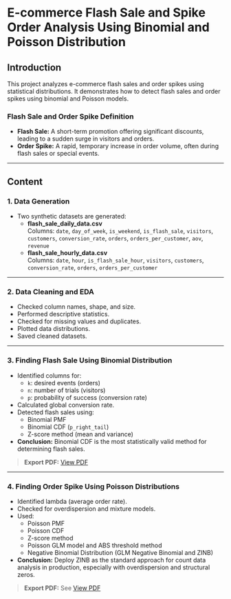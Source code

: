 # E-commerce Flash Sale and Spike Order Analysis Using Binomial and Poisson Distribution

## Introduction

This project analyzes e-commerce flash sales and order spikes using statistical distributions. It demonstrates how to detect flash sales and order spikes using binomial and Poisson models.

### Flash Sale and Order Spike Definition

- **Flash Sale:** A short-term promotion offering significant discounts, leading to a sudden surge in visitors and orders.
- **Order Spike:** A rapid, temporary increase in order volume, often during flash sales or special events.

---

## Content

### 1. Data Generation

- Two synthetic datasets are generated:
    - **flash_sale_daily_data.csv**  
        Columns: `date`, `day_of_week`, `is_weekend`, `is_flash_sale`, `visitors`, `customers`, `conversion_rate`, `orders`, `orders_per_customer`, `aov`, `revenue`
    - **flash_sale_hourly_data.csv**  
        Columns: `date`, `hour`, `is_flash_sale_hour`, `visitors`, `customers`, `conversion_rate`, `orders`, `orders_per_customer`

---

### 2. Data Cleaning and EDA

- Checked column names, shape, and size.
- Performed descriptive statistics.
- Checked for missing values and duplicates.
- Plotted data distributions.
- Saved cleaned datasets.

---

### 3. Finding Flash Sale Using Binomial Distribution

- Identified columns for:
    - `k`: desired events (orders)
    - `n`: number of trials (visitors)
    - `p`: probability of success (conversion rate)
- Calculated global conversion rate.
- Detected flash sales using:
    - Binomial PMF
    - Binomial CDF (`p_right_tail`)
    - Z-score method (mean and variance)
- **Conclusion:** Binomial CDF is the most statistically valid method for determining flash sales.

> **Export PDF:** [View PDF](https://github.com/DhawaDG/E-commerce-Flash-Sale-and-Spike-Order-Using-Binomial-and-Poisson-Distribution/tree/master/PDF/Flashsale.pdf)

---

### 4. Finding Order Spike Using Poisson Distributions

- Identified lambda (average order rate).
- Checked for overdispersion and mixture models.
- Used:
    - Poisson PMF
    - Poisson CDF
    - Z-score method
    - Poisson GLM model and ABS threshold method
    - Negative Binomial Distribution (GLM Negative Binomial and ZINB)
- **Conclusion:** Deploy ZINB as the standard approach for count data analysis in production, especially with overdispersion and structural zeros.

> **Export PDF:** See [View PDF](https://github.com/DhawaDG/E-commerce-Flash-Sale-and-Spike-Order-Using-Binomial-and-Poisson-Distribution/tree/master/PDF/orderspike.pdf)
